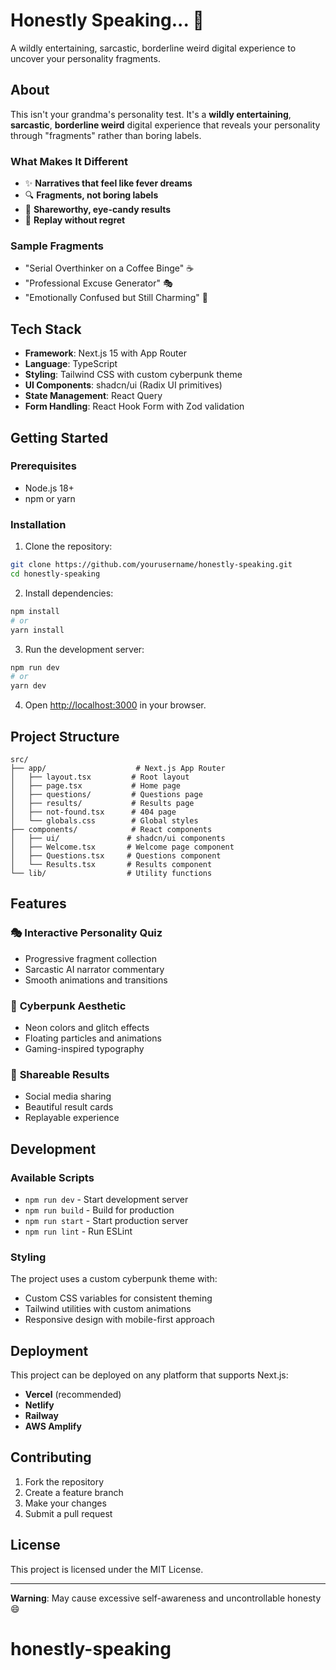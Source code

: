# Honestly Speaking... 🔮

A wildly entertaining, sarcastic, borderline weird digital experience to uncover your personality fragments.

## About

This isn't your grandma's personality test. It's a **wildly entertaining**, **sarcastic**, **borderline weird** digital experience that reveals your personality through "fragments" rather than boring labels.

### What Makes It Different

- ✨ **Narratives that feel like fever dreams**
- 🔍 **Fragments, not boring labels**
- 🎨 **Shareworthy, eye-candy results**
- 🔄 **Replay without regret**

### Sample Fragments

- "Serial Overthinker on a Coffee Binge" ☕
- "Professional Excuse Generator" 🎭
- "Emotionally Confused but Still Charming" 💫

## Tech Stack

- **Framework**: Next.js 15 with App Router
- **Language**: TypeScript
- **Styling**: Tailwind CSS with custom cyberpunk theme
- **UI Components**: shadcn/ui (Radix UI primitives)
- **State Management**: React Query
- **Form Handling**: React Hook Form with Zod validation

## Getting Started

### Prerequisites

- Node.js 18+
- npm or yarn

### Installation

1. Clone the repository:

```bash
git clone https://github.com/yourusername/honestly-speaking.git
cd honestly-speaking
```

2. Install dependencies:

```bash
npm install
# or
yarn install
```

3. Run the development server:

```bash
npm run dev
# or
yarn dev
```

4. Open [http://localhost:3000](http://localhost:3000) in your browser.

## Project Structure

```
src/
├── app/                    # Next.js App Router
│   ├── layout.tsx         # Root layout
│   ├── page.tsx           # Home page
│   ├── questions/         # Questions page
│   ├── results/           # Results page
│   ├── not-found.tsx      # 404 page
│   └── globals.css        # Global styles
├── components/            # React components
│   ├── ui/               # shadcn/ui components
│   ├── Welcome.tsx       # Welcome page component
│   ├── Questions.tsx     # Questions component
│   └── Results.tsx       # Results component
└── lib/                  # Utility functions
```

## Features

### 🎭 **Interactive Personality Quiz**

- Progressive fragment collection
- Sarcastic AI narrator commentary
- Smooth animations and transitions

### 🎨 **Cyberpunk Aesthetic**

- Neon colors and glitch effects
- Floating particles and animations
- Gaming-inspired typography

### 📱 **Shareable Results**

- Social media sharing
- Beautiful result cards
- Replayable experience

## Development

### Available Scripts

- `npm run dev` - Start development server
- `npm run build` - Build for production
- `npm run start` - Start production server
- `npm run lint` - Run ESLint

### Styling

The project uses a custom cyberpunk theme with:

- Custom CSS variables for consistent theming
- Tailwind utilities with custom animations
- Responsive design with mobile-first approach

## Deployment

This project can be deployed on any platform that supports Next.js:

- **Vercel** (recommended)
- **Netlify**
- **Railway**
- **AWS Amplify**

## Contributing

1. Fork the repository
2. Create a feature branch
3. Make your changes
4. Submit a pull request

## License

This project is licensed under the MIT License.

---

**Warning**: May cause excessive self-awareness and uncontrollable honesty 😄
# honestly-speaking
